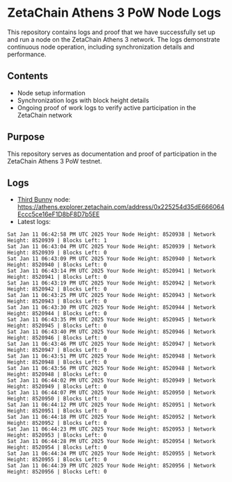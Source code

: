 # ZetaChain Athens 3 PoW Node Logs
This repository contains logs and proof that we have successfully set up and run a node on the ZetaChain Athens 3 network. The logs demonstrate continuous node operation, including synchronization details and performance.

## Contents
- Node setup information
- Synchronization logs with block height details
- Ongoing proof of work logs to verify active participation in the ZetaChain network

## Purpose
This repository serves as documentation and proof of participation in the ZetaChain Athens 3 PoW testnet.

## Logs

- [Third Bunny](https://thirdbunny.xyz/) node: https://athens.explorer.zetachain.com/address/0x225254d35dE666064Eccc5ce16eF1D8bF8D7b5EE
- Latest logs:
```
Sat Jan 11 06:42:58 PM UTC 2025 Your Node Height: 8520938 | Network Height: 8520939 | Blocks Left: 1
Sat Jan 11 06:43:04 PM UTC 2025 Your Node Height: 8520939 | Network Height: 8520939 | Blocks Left: 0
Sat Jan 11 06:43:09 PM UTC 2025 Your Node Height: 8520940 | Network Height: 8520940 | Blocks Left: 0
Sat Jan 11 06:43:14 PM UTC 2025 Your Node Height: 8520941 | Network Height: 8520941 | Blocks Left: 0
Sat Jan 11 06:43:19 PM UTC 2025 Your Node Height: 8520942 | Network Height: 8520942 | Blocks Left: 0
Sat Jan 11 06:43:25 PM UTC 2025 Your Node Height: 8520943 | Network Height: 8520943 | Blocks Left: 0
Sat Jan 11 06:43:30 PM UTC 2025 Your Node Height: 8520944 | Network Height: 8520944 | Blocks Left: 0
Sat Jan 11 06:43:35 PM UTC 2025 Your Node Height: 8520945 | Network Height: 8520945 | Blocks Left: 0
Sat Jan 11 06:43:40 PM UTC 2025 Your Node Height: 8520946 | Network Height: 8520946 | Blocks Left: 0
Sat Jan 11 06:43:46 PM UTC 2025 Your Node Height: 8520947 | Network Height: 8520947 | Blocks Left: 0
Sat Jan 11 06:43:51 PM UTC 2025 Your Node Height: 8520948 | Network Height: 8520948 | Blocks Left: 0
Sat Jan 11 06:43:56 PM UTC 2025 Your Node Height: 8520948 | Network Height: 8520948 | Blocks Left: 0
Sat Jan 11 06:44:02 PM UTC 2025 Your Node Height: 8520949 | Network Height: 8520949 | Blocks Left: 0
Sat Jan 11 06:44:07 PM UTC 2025 Your Node Height: 8520950 | Network Height: 8520950 | Blocks Left: 0
Sat Jan 11 06:44:12 PM UTC 2025 Your Node Height: 8520951 | Network Height: 8520951 | Blocks Left: 0
Sat Jan 11 06:44:18 PM UTC 2025 Your Node Height: 8520952 | Network Height: 8520952 | Blocks Left: 0
Sat Jan 11 06:44:23 PM UTC 2025 Your Node Height: 8520953 | Network Height: 8520953 | Blocks Left: 0
Sat Jan 11 06:44:28 PM UTC 2025 Your Node Height: 8520954 | Network Height: 8520954 | Blocks Left: 0
Sat Jan 11 06:44:34 PM UTC 2025 Your Node Height: 8520955 | Network Height: 8520955 | Blocks Left: 0
Sat Jan 11 06:44:39 PM UTC 2025 Your Node Height: 8520956 | Network Height: 8520956 | Blocks Left: 0
```
